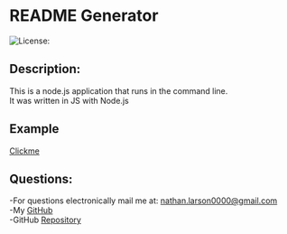 # README Generator

![License:](https://img.shields.io/badge/Nathan%20Larson-Apache-brightgreen)

## Description:

This is a node.js application that runs in the command line.\
It was written in JS with Node.js

## Example

[Clickme](https://drive.google.com/file/d/1-pulmVk3XB_KjGAdA2hmvlCI8s560CIM/view)

## Questions:

-For questions electronically mail me at: nathan.larson0000@gmail.com\
-My [GitHub](https://github.com/ironicminer)\
-GitHub [Repository](https://github.com/ironicminer/Readme-generator)
